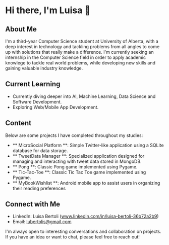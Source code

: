# Hi there, I'm Luisa 👋

## About Me
I'm a third-year Computer Science student at University of Alberta, with a deep interest in technology and tackling problems from all angles to come up with solutions that really make a difference.
I'm currently seeking an internship in the Computer Science field in order to apply academic knowlege to tackle real world problems, while developing new skills and gaining valuable industry knowledge.

## Current Learning
- Currently diving deeper into AI, Machine Learning, Data Science and Software Development.
- Exploring Web/Mobile App Development.

## Content
Below are some projects I have completed throughout my studies:
- ** MicroSocial Platform  **: Simple Twitter-like application using a SQLite database for data storage. 
- ** TweetData Manager **: Specialized application designed for managing and interacting with tweet data stored in MongoDB.
- ** Pong **: Classic Pong game implemented using Pygame.
- ** Tic-Tac-Toe **: Classic Tic Tac Toe game implemented using Pygame.
- ** MyBookWishlist **: Android mobile app to assist users in organizing their reading preferences 



## Connect with Me
- LinkedIn: Luisa Bertoli (www.linkedin.com/in/luisa-bertoli-36b72a2b9)
- Email: lubertolis@gmail.com

I'm always open to interesting conversations and collaboration on projects. If you have an idea or want to chat, please feel free to reach out!

